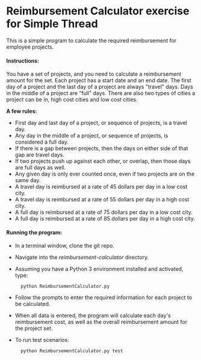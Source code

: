 # Reimbursement Calculator exercise for Simple Thread
This is a simple program to calculate the required reimbursement for employee projects.

#### **Instructions:**

You have a set of projects, and you need to calculate a reimbursement amount for the set. Each project has a start date and an end date. The first day of a project and the last day of a project are always "travel" days. Days in the middle of a project are "full" days. There are also two types of cities a project can be in, high cost cities and low cost cities.

**A few rules:**

* First day and last day of a project, or sequence of projects, is a travel day.
* Any day in the middle of a project, or sequence of projects, is considered a full day.
* If there is a gap between projects, then the days on either side of that gap are travel days.
* If two projects push up against each other, or overlap, then those days are full days as well.
* Any given day is only ever counted once, even if two projects are on the same day.
* A travel day is reimbursed at a rate of 45 dollars per day in a low cost city.
* A travel day is reimbursed at a rate of 55 dollars per day in a high cost city.
* A full day is reimbursed at a rate of 75 dollars per day in a low cost city.
* A full day is reimbursed at a rate of 85 dollars per day in a high cost city.

#### **Running the program:**

* In a terminal window, clone the git repo.
* Navigate into the _reimbursement-calculator_ directory.
* Assuming you have a Python 3 environment installed and activated, type:

        python ReimbursementCalculator.py

* Follow the prompts to enter the required information for each project to be calculated.
* When all data is entered, the program will calculate each day's reimbursement cost, as well as the overall reimbursement amount for the project set.

* To run test scenarios:
 
        python ReimbursementCalculator.py test
